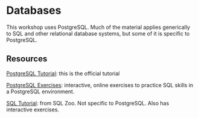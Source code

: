 # Databases

This workshop uses PostgreSQL.  Much of the material applies generically to SQL and other relational database systems, but some of it is specific to PostgreSQL.

## Resources

[PostgreSQL Tutorial](http://www.postgresqltutorial.com/): this is the official tutorial

[PostgreSQL Exercises](https://pgexercises.com/): interactive, online exercises to practice SQL skills in a PostgreSQL environment.  

[SQL Tutorial](https://sqlzoo.net/): from SQL Zoo.  Not specific to PostgreSQL.  Also has interactive exercises. 